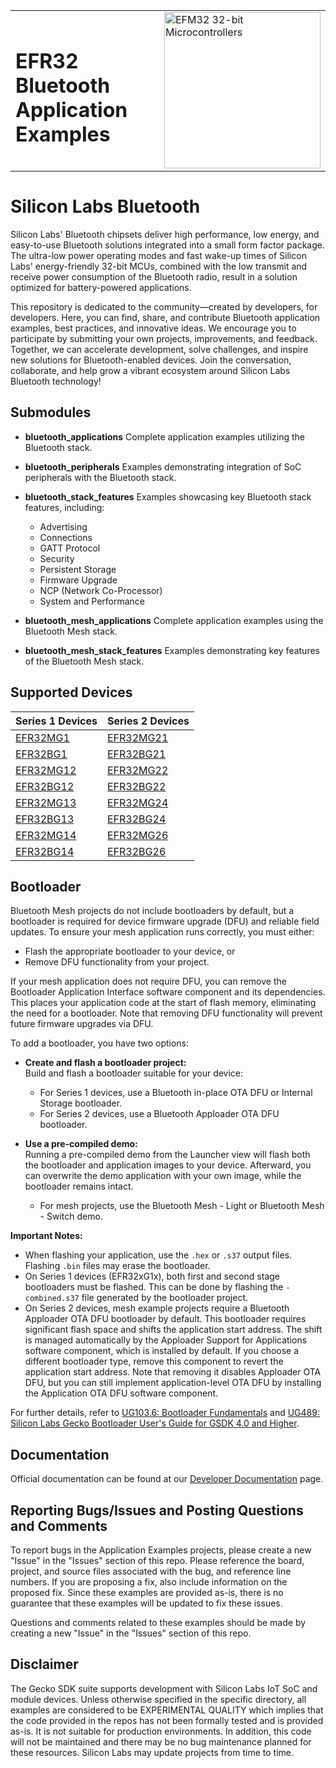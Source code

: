 <table border="0">
  <tr>
    <td align="left" valign="middle">
    <h1>EFR32 Bluetooth Application Examples</h1>
  </td>
  <td align="left" valign="middle">
    <a href="https://www.silabs.com/wireless/bluetooth">
      <img src="http://pages.silabs.com/rs/634-SLU-379/images/WGX-transparent.png"  title="Silicon Labs Gecko and Wireless Gecko MCUs" alt="EFM32 32-bit Microcontrollers" width="250"/>
    </a>
  </td>
  </tr>
</table>

# Silicon Labs Bluetooth #

Silicon Labs' Bluetooth chipsets deliver high performance, low energy, and easy-to-use Bluetooth solutions integrated into a small form factor package. The ultra-low power operating modes and fast wake-up times of Silicon Labs' energy-friendly 32-bit MCUs, combined with the low transmit and receive power consumption of the Bluetooth radio, result in a solution optimized for battery-powered applications.

This repository is dedicated to the community—created by developers, for developers. Here, you can find, share, and contribute Bluetooth application examples, best practices, and innovative ideas. We encourage you to participate by submitting your own projects, improvements, and feedback. Together, we can accelerate development, solve challenges, and inspire new solutions for Bluetooth-enabled devices. Join the conversation, collaborate, and help grow a vibrant ecosystem around Silicon Labs Bluetooth technology!

## Submodules ##

- **bluetooth_applications**
  Complete application examples utilizing the Bluetooth stack.

- **bluetooth_peripherals**
  Examples demonstrating integration of SoC peripherals with the Bluetooth stack.

- **bluetooth_stack_features**
  Examples showcasing key Bluetooth stack features, including:
  - Advertising
  - Connections
  - GATT Protocol
  - Security
  - Persistent Storage
  - Firmware Upgrade
  - NCP (Network Co-Processor)
  - System and Performance

- **bluetooth_mesh_applications**
  Complete application examples using the Bluetooth Mesh stack.

- **bluetooth_mesh_stack_features**
  Examples demonstrating key features of the Bluetooth Mesh stack.

## Supported Devices ##

| **Series 1 Devices** | **Series 2 Devices** |
|----------------------|----------------------|
| [EFR32MG1](https://www.silabs.com/wireless/zigbee/efr32mg1-series-1-socs) | [EFR32MG21](https://www.silabs.com/wireless/zigbee/efr32mg21-series-2-socs) |
| [EFR32BG1](https://www.silabs.com/wireless/bluetooth/efr32bg1-series-1-socs) | [EFR32BG21](https://www.silabs.com/wireless/bluetooth/efr32bg21-series-2-socs) |
| [EFR32MG12](https://www.silabs.com/wireless/zigbee/efr32mg12-series-1-socs) | [EFR32MG22](https://www.silabs.com/wireless/zigbee/efr32mg21-series-2-socs) |
| [EFR32BG12](https://www.silabs.com/wireless/bluetooth/efr32bg12-series-1-socs) | [EFR32BG22](https://www.silabs.com/wireless/bluetooth/efr32bg22-series-2-socs) |
| [EFR32MG13](https://www.silabs.com/wireless/zigbee/efr32mg13-series-1-socs) | [EFR32MG24](https://www.silabs.com/wireless/zigbee/efr32mg24-series-2-socs)                      |
| [EFR32BG13](https://www.silabs.com/wireless/bluetooth/efr32bg13-series-1-socs) | [EFR32BG24](https://www.silabs.com/wireless/bluetooth/efr32bg24-series-2-socs)                      |
| [EFR32MG14](https://www.silabs.com/wireless/zigbee/efr32mg14-series-1-socs) | [EFR32MG26](https://www.silabs.com/wireless/zigbee/efr32mg26-series-2-socs)                     |
| [EFR32BG14](https://www.silabs.com/wireless/bluetooth/efr32bg14-series-1-socs) | [EFR32BG26](https://www.silabs.com/wireless/bluetooth/efr32bg26-series-2-socs)                     |

## Bootloader ##

Bluetooth Mesh projects do not include bootloaders by default, but a bootloader is required for device firmware upgrade (DFU) and reliable field updates. To ensure your mesh application runs correctly, you must either:

- Flash the appropriate bootloader to your device, or
- Remove DFU functionality from your project.

If your mesh application does not require DFU, you can remove the Bootloader Application Interface software component and its dependencies. This places your application code at the start of flash memory, eliminating the need for a bootloader. Note that removing DFU functionality will prevent future firmware upgrades via DFU.

To add a bootloader, you have two options:

- **Create and flash a bootloader project:**  
    Build and flash a bootloader suitable for your device:
  - For Series 1 devices, use a Bluetooth in-place OTA DFU or Internal Storage bootloader.
  - For Series 2 devices, use a Bluetooth Apploader OTA DFU bootloader.

- **Use a pre-compiled demo:**  
    Running a pre-compiled demo from the Launcher view will flash both the bootloader and application images to your device. Afterward, you can overwrite the demo application with your own image, while the bootloader remains intact.
  - For mesh projects, use the Bluetooth Mesh - Light or Bluetooth Mesh - Switch demo.

**Important Notes:**

- When flashing your application, use the `.hex` or `.s37` output files. Flashing `.bin` files may erase the bootloader.
- On Series 1 devices (EFR32xG1x), both first and second stage bootloaders must be flashed. This can be done by flashing the `-combined.s37` file generated by the bootloader project.
- On Series 2 devices, mesh example projects require a Bluetooth Apploader OTA DFU bootloader by default. This bootloader requires significant flash space and shifts the application start address. The shift is managed automatically by the Apploader Support for Applications software component, which is installed by default. If you choose a different bootloader type, remove this component to revert the application start address. Note that removing it disables Apploader OTA DFU, but you can still implement application-level OTA DFU by installing the Application OTA DFU software component.

For further details, refer to [UG103.6: Bootloader Fundamentals](https://www.silabs.com/documents/public/user-guides/ug103-06-fundamentals-bootloading.pdf) and [UG489: Silicon Labs Gecko Bootloader User's Guide for GSDK 4.0 and Higher](https://www.silabs.com/documents/public/user-guides/ug489-gecko-bootloader-user-guide-gsdk-4.pdf).

## Documentation ##

Official documentation can be found at our [Developer Documentation](https://docs.silabs.com/bluetooth/latest/) page.

## Reporting Bugs/Issues and Posting Questions and Comments ##

To report bugs in the Application Examples projects, please create a new "Issue" in the "Issues" section of this repo. Please reference the board, project, and source files associated with the bug, and reference line numbers. If you are proposing a fix, also include information on the proposed fix. Since these examples are provided as-is, there is no guarantee that these examples will be updated to fix these issues.

Questions and comments related to these examples should be made by creating a new "Issue" in the "Issues" section of this repo.

## Disclaimer ##

The Gecko SDK suite supports development with Silicon Labs IoT SoC and module devices. Unless otherwise specified in the specific directory, all examples are considered to be EXPERIMENTAL QUALITY which implies that the code provided in the repos has not been formally tested and is provided as-is.  It is not suitable for production environments.  In addition, this code will not be maintained and there may be no bug maintenance planned for these resources. Silicon Labs may update projects from time to time.
